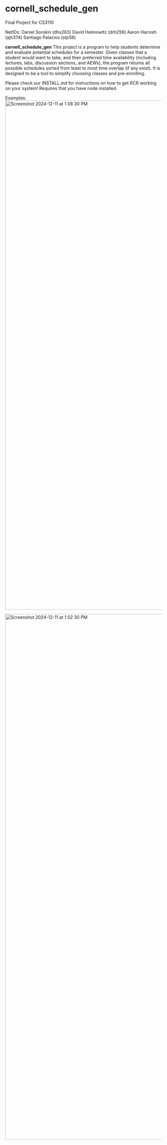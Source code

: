 # cornell_schedule_gen
Final Project for CS3110

NetIDs:
Daniel Sorokin (dhs263)
David Heimowitz (drh256)
Aaron Harnish (ajh374)
Santiago Palacios (stp56)

**cornell_schedule_gen** This project is a program to help students determine and evaluate potential schedules for a semester.
Given classes that a student would want to take, and their preferred time availability (including lectures, labs,
discussion sections, and AEWs), the program returns all possible schedules sorted from least to most time overlap
(if any exist). It is designed to be a tool to simplify choosing classes and pre-enrolling. 

Please check our INSTALL.md for instructions on how to get RCR working on your system! Requires that you have node installed. 

Examples:
<img width="1639" alt="Screenshot 2024-12-11 at 1 08 30 PM" src="https://github.coecis.cornell.edu/drh256/cornell_schedule_gen/assets/18411/7dd32b04-2c40-4601-ad1c-738ee2d686bc">

<img width="1693" alt="Screenshot 2024-12-11 at 1 02 30 PM" src="https://github.coecis.cornell.edu/drh256/cornell_schedule_gen/assets/18411/950956d5-2526-49d5-bb77-8769c195ec12">
